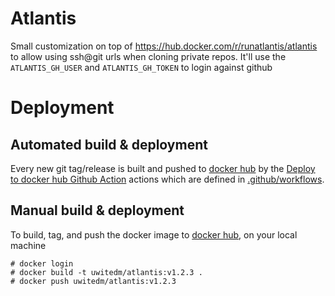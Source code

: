 # Atlantis

Small customization on top of https://hub.docker.com/r/runatlantis/atlantis to allow using ssh@git urls when cloning private repos.
It'll use the `ATLANTIS_GH_USER` and `ATLANTIS_GH_TOKEN` to login against github

# Deployment

## Automated build & deployment
Every new git tag/release is built and pushed to [docker hub]( https://cloud.docker.com/u/uwitedm/repository/docker/uwitedm/atlantis) by the [Deploy to docker hub Github Action](https://github.com/uw-it-edm/atlantis/actions) actions which are defined in [.github/workflows](https://github.com/uw-it-edm/atlantis/tree/master/.github/workflows).



## Manual build & deployment
To build, tag, and push the docker image to [docker hub]( https://cloud.docker.com/u/uwitedm/repository/docker/uwitedm/atlantis), on your local machine
```
# docker login 
# docker build -t uwitedm/atlantis:v1.2.3 .
# docker push uwitedm/atlantis:v1.2.3

```
